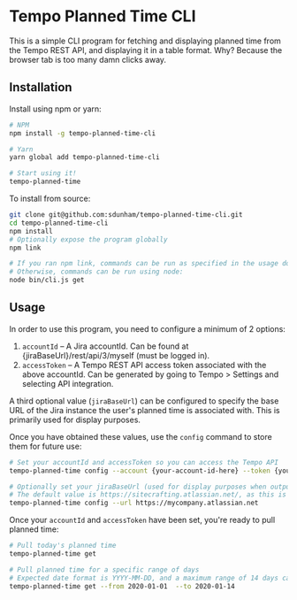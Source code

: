 # Tempo Planned Time CLI

This is a simple CLI program for fetching and displaying planned time from the Tempo REST API, and displaying it in a table format. Why? Because the browser tab is too many damn clicks away.

## Installation

Install using npm or yarn:
```bash
# NPM
npm install -g tempo-planned-time-cli

# Yarn
yarn global add tempo-planned-time-cli

# Start using it!
tempo-planned-time
```

To install from source:
```bash
git clone git@github.com:sdunham/tempo-planned-time-cli.git
cd tempo-planned-time-cli
npm install
# Optionally expose the program globally
npm link

# If you ran npm link, commands can be run as specified in the usage docs below
# Otherwise, commands can be run using node:
node bin/cli.js get
```

## Usage

In order to use this program, you need to configure a minimum of 2 options:
1. `accountId` – A Jira accountId. Can be found at {jiraBaseUrl}/rest/api/3/myself (must be logged in).
2. `accessToken` – A Tempo REST API access token associated with the above accountId. Can be generated by going to Tempo > Settings and selecting API integration.

A third optional value (`jiraBaseUrl`) can be configured to specify the base URL of the Jira instance the user's planned time is associated with. This is primarily used for display purposes.

Once you have obtained these values, use the `config` command to store them for future use:

```bash
# Set your accountId and accessToken so you can access the Tempo API
tempo-planned-time config --account {your-account-id-here} --token {your-access-token-here}

# Optionally set your jiraBaseUrl (used for display purposes when outputting plan data)
# The default value is https://sitecrafting.atlassian.net/, as this is primarily a tool for SiteCrafting developers
tempo-planned-time config --url https://mycompany.atlassian.net
```

Once your `accountId` and `accessToken` have been set, you're ready to pull planned time:

```bash
# Pull today's planned time
tempo-planned-time get

# Pull planned time for a specific range of days
# Expected date format is YYYY-MM-DD, and a maximum range of 14 days can be specified
tempo-planned-time get --from 2020-01-01  --to 2020-01-14
```